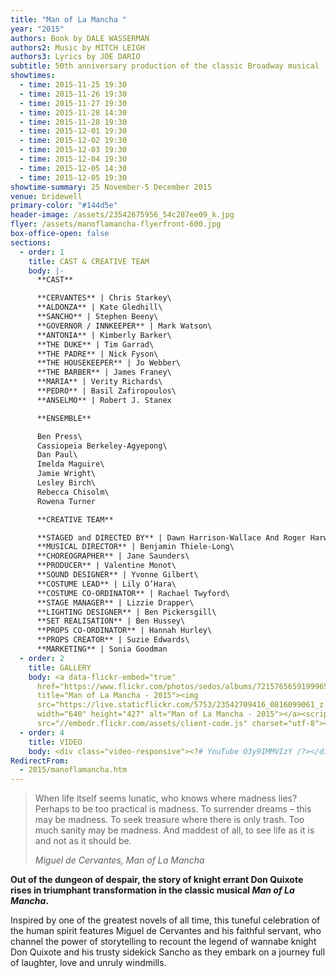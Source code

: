 ```yaml
---
title: "Man of La Mancha "
year: "2015"
authors: Book by DALE WASSERMAN
authors2: Music by MITCH LEIGH
authors3: Lyrics by JOE DARIO
subtitle: 50th anniversary production of the classic Broadway musical
showtimes:
  - time: 2015-11-25 19:30
  - time: 2015-11-26 19:30
  - time: 2015-11-27 19:30
  - time: 2015-11-28 14:30
  - time: 2015-11-28 19:30
  - time: 2015-12-01 19:30
  - time: 2015-12-02 19:30
  - time: 2015-12-03 19:30
  - time: 2015-12-04 19:30
  - time: 2015-12-05 14:30
  - time: 2015-12-05 19:30
showtime-summary: 25 November-5 December 2015
venue: bridewell
primary-color: "#144d5e"
header-image: /assets/23542675956_54c287ee09_k.jpg
flyer: /assets/manoflamancha-flyerfront-600.jpg
box-office-open: false
sections:
  - order: 1
    title: CAST & CREATIVE TEAM
    body: |-
      **CAST**

      **CERVANTES** | Chris Starkey\
      **ALDONZA** | Kate Gledhill\
      **SANCHO** | Stephen Beeny\
      **GOVERNOR / INNKEEPER** | Mark Watson\
      **ANTONIA** | Kimberly Barker\
      **THE DUKE** | Tim Garrad\
      **THE PADRE** | Nick Fyson\
      **THE HOUSEKEEPER** | Jo Webber\
      **THE BARBER** | James Franey\
      **MARIA** | Verity Richards\
      **PEDRO** | Basil Zafiropoulos\
      **ANSELMO** | Robert J. Stanex

      **ENSEMBLE**

      Ben Press\
      Cassiopeia Berkeley-Agyepong\
      Dan Paul\
      Imelda Maguire\
      Jamie Wright\
      Lesley Birch\
      Rebecca Chisolm\
      Rowena Turner

      **CREATIVE TEAM**

      **STAGED and DIRECTED BY** | Dawn Harrison-Wallace And Roger Harwood\
      **MUSICAL DIRECTOR** | Benjamin Thiele-Long\
      **CHOREOGRAPHER** | Jane Saunders\
      **PRODUCER** | Valentine Monot\
      **SOUND DESIGNER** | Yvonne Gilbert\
      **COSTUME LEAD** | Lily O’Hara\
      **COSTUME CO-ORDINATOR** | Rachael Twyford\
      **STAGE MANAGER** | Lizzie Drapper\
      **LIGHTING DESIGNER** | Ben Pickersgill\
      **SET REALISATION** | Ben Hussey\
      **PROPS CO-ORDINATOR** | Hannah Hurley\
      **PROPS CREATOR** | Suzie Edwards\
      **MARKETING** | Sonia Goodman
  - order: 2
    title: GALLERY
    body: <a data-flickr-embed="true"
      href="https://www.flickr.com/photos/sedos/albums/72157656591999654"
      title="Man of La Mancha - 2015"><img
      src="https://live.staticflickr.com/5753/23542709416_0816099061_z.jpg"
      width="640" height="427" alt="Man of La Mancha - 2015"></a><script async
      src="//embedr.flickr.com/assets/client-code.js" charset="utf-8"></script>
  - order: 4
    title: VIDEO
    body: <div class="video-responsive"><?# YouTube O3y9IMMVIzY /?></div>
RedirectFrom:
  - 2015/manoflamancha.htm
---
```

>When life itself seems lunatic, who knows where madness lies? Perhaps to be too practical is madness. To surrender dreams – this may be madness. To seek treasure where there is only trash. Too much sanity may be madness. And maddest of all, to see life as it is and not as it should be.
><footer><cite>Miguel de Cervantes, Man of La Mancha</cite></footer>

**Out of the dungeon of despair, the story of knight errant Don Quixote rises in triumphant transformation in the classic musical *Man of La Mancha*.**

Inspired by one of the greatest novels of all time, this tuneful celebration of the human spirit features Miguel de Cervantes and his faithful servant, who channel the power of storytelling to recount the legend of wannabe knight Don Quixote and his trusty sidekick Sancho as they embark on a journey full of laughter, love and unruly windmills.
